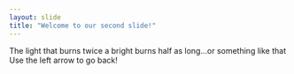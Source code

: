 ```yaml
---
layout: slide
title: "Welcome to our second slide!"
---
```

The light that burns twice a bright burns half as long...or something like that
Use the left arrow to go back!

